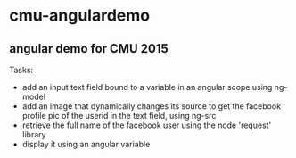 # cmu-angulardemo

## angular demo for CMU 2015

Tasks:
- add an input text field bound to a variable in an angular scope using ng-model
- add an image that dynamically changes its source to get the facebook profile pic of the userid in the text field, using ng-src
- retrieve the full name of the facebook user using the node 'request' library
- display it using an angular variable